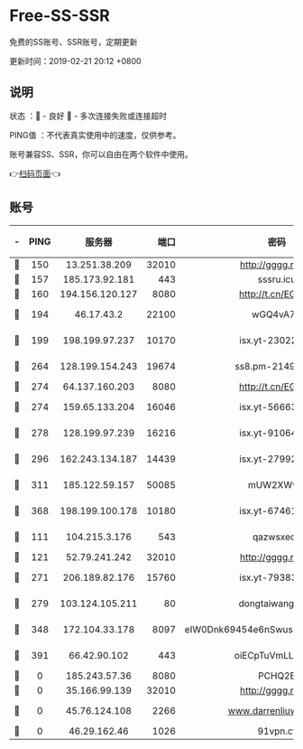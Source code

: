 # Free-SS-SSR

免费的SS账号、SSR账号，定期更新

更新时间：2019-02-21 20:12 +0800

## 说明

状态     ：🙂 - 良好 🙁 - 多次连接失败或连接超时

PING值   ：不代表真实使用中的速度，仅供参考。

账号兼容SS、SSR，你可以自由在两个软件中使用。

👉[扫码页面](https://liesauer.github.io/free-ss-ssr.github.io/)👈

## 账号

|-|PING|服务器|端口|密码|加密方式|区域|
|:----:|:----:|:-----:|-----:|:----:|:----:|:----:|
|🙂|150|13.251.38.209|32010|http://gggg.rocks|chacha20|SG|
|🙂|157|185.173.92.181|443|sssru.icu|rc4-md5|RU|
|🙂|160|194.156.120.127|8080|http://t.cn/EGJIyrl|rc4-md5|RU|
|🙂|194|46.17.43.2|22100|wGQ4vA7D|aes-256-gcm|RU|
|🙂|199|198.199.97.237|10170|isx.yt-23022296|aes-256-cfb|US|
|🙂|264|128.199.154.243|19674|ss8.pm-21493386|aes-256-cfb|SG|
|🙂|274|64.137.160.203|8080|http://t.cn/EGJIyrl|rc4-md5|CA|
|🙂|274|159.65.133.204|16046|isx.yt-56663689|aes-256-cfb|SG|
|🙂|278|128.199.97.239|16216|isx.yt-91064891|aes-256-cfb|SG|
|🙂|296|162.243.134.187|14439|isx.yt-27992961|aes-256-cfb|US|
|🙂|311|185.122.59.157|50085|mUW2XWw8|aes-256-cfb|GB|
|🙂|368|198.199.100.178|10180|isx.yt-67461741|aes-256-cfb|US|
|🙂|111|104.215.3.176|543|qazwsxedc|aes-256-gcm|JP|
|🙂|121|52.79.241.242|32010|http://gggg.rocks|chacha20|KR|
|🙂|271|206.189.82.176|15760|isx.yt-79383778|aes-256-cfb|SG|
|🙂|279|103.124.105.211|80|dongtaiwang.com|aes-256-cfb|US|
|🙂|348|172.104.33.178|8097|eIW0Dnk69454e6nSwuspv9DmS201tQ0D|aes-256-cfb|SG|
|🙂|391|66.42.90.102|443|oiECpTuVmLLxk4Ts|aes-256-cfb|US|
|🙁|0|185.243.57.36|8080|PCHQ2E|rc4-md5|US|
|🙁|0|35.166.99.139|32010|http://gggg.rocks|chacha20|US|
|🙁|0|45.76.124.108|2266|www.darrenliuwei.com|aes-256-cfb|AU|
|🙁|0|46.29.162.46|1026|91vpn.cf|rc4-md5|RU|
